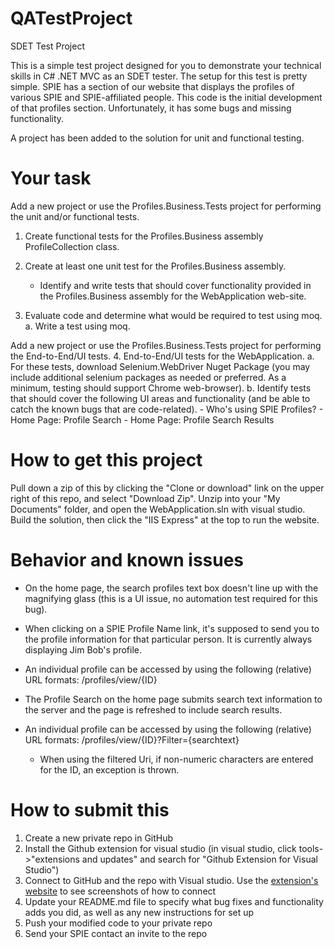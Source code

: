 # QATestProject
SDET Test Project

This is a simple test project designed for you to demonstrate your technical skills in C# .NET MVC as an SDET tester. The setup for this test is pretty simple. 
SPIE has a section of our website that displays the profiles of various SPIE and SPIE-affiliated people. This code is the initial development of that profiles section. Unfortunately, it has some bugs and missing functionality.

A project has been added to the solution for unit and functional testing.

# Your task
Add a new project or use the Profiles.Business.Tests project for performing the unit and/or functional tests.
1. Create functional tests for the Profiles.Business assembly ProfileCollection class.

2. Create at least one unit test for the Profiles.Business assembly.
   - Identify and write tests that should cover functionality provided in the Profiles.Business assembly for the WebApplication web-site.

3. Evaluate code and determine what would be required to test using moq.
   a. Write a test using moq.

Add a new project or use the Profiles.Business.Tests project for performing the End-to-End/UI tests.
4. End-to-End/UI tests for the WebApplication.
   a. For these tests, download Selenium.WebDriver Nuget Package (you may include additional selenium packages as needed or preferred.  As a minimum, testing should support Chrome web-browser).
   b. Identify tests that should cover the following UI areas and functionality (and be able to catch the known bugs that are code-related).
		-	Who's using SPIE Profiles?
		-	Home Page: Profile Search
		-	Home Page: Profile Search Results


# How to get this project
Pull down a zip of this by clicking the "Clone or download" link on the upper right of this repo, and select "Download Zip". 
Unzip into your "My Documents" folder, and open the WebApplication.sln with visual studio. Build the solution, then click the "IIS Express" at the top to run the website.


# Behavior and known issues
* On the home page, the search profiles text box doesn't line up with the magnifying glass (this is a UI issue, no automation test required for this bug).
* When clicking on a SPIE Profile Name link, it's supposed to send you to the profile information for that particular person. It is currently always displaying Jim Bob's profile.
* An individual profile can be accessed by using the following (relative) URL formats: 
		/profiles/view/{ID}
		
* The Profile Search on the home page submits search text information to the server and the page is refreshed to include search results.
* An individual profile can be accessed by using the following (relative) URL formats: 
		/profiles/view/{ID}?Filter={searchtext}
	-	When using the filtered Uri, if non-numeric characters are entered for the ID, an exception is thrown.


# How to submit this
1. Create a new private repo in GitHub
2. Install the Github extension for visual studio (in visual studio, click tools->"extensions and updates" and search for "Github Extension for Visual Studio")
3. Connect to GitHub and the repo with Visual studio. Use the [extension's website](https://visualstudio.github.com/) to see screenshots of how to connect
4. Update your README.md file to specify what bug fixes and functionality adds you did, as well as any new instructions for set up
5. Push your modified code to your private repo
6. Send your SPIE contact an invite to the repo
